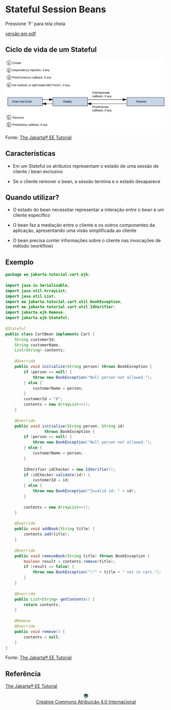 <!-- .slide: data-background-opacity="0.2" data-background-image="https://wallpaperaccess.com/full/4107115.jpg" 
data-transition="convex"
-->
# Stateful Session Beans
<!-- .element: style="margin-bottom:300px; font-size: 60px; color:white; font-family: Marker Felt;" -->

Pressione 'F' para tela cheia
<!-- .element: style="margin-bottom:10px; font-size: 15px; color:white;" -->

[versão em pdf](?print-pdf)
<!-- .element: style="margin-bottom 25px; font-size: 15px; color:white;" -->


<!-- .slide: data-background="#222c44" data-transition="convex" -->
## Ciclo de vida de um Stateful
<!-- .element: style="margin-bottom:50px; color:white; font-size: 45px; font-family: Marker Felt;" -->

![imagem](img/stateful.svg) <!-- .element height="50%" width="50%" -->

Fonte: [The Jakarta® EE Tutorial](https://eclipse-ee4j.github.io/jakartaee-tutorial/#the-lifecycles-of-enterprise-beans)
<!-- .element: style="margin-bottom:10px; font-size: 10px; color:white" -->


<!-- .slide: data-background="#222c44" data-transition="convex" -->
## Características
<!-- .element: style="margin-bottom:50px; color:white; font-size: 45px; font-family: Marker Felt;" -->

* Em um Stateful os atributos representam o estado de uma sessão de cliente / bean exclusivo
<!-- .element: style="margin-bottom:50px; color:white; font-size: 25px;" -->

* Se o cliente remover o bean, a sessão termina e o estado desaparece
<!-- .element: style="margin-bottom:50px; color:white; font-size: 25px;" -->


<!-- .slide: data-background="#222c44" data-transition="convex" -->
## Quando utilizar?
<!-- .element: style="margin-bottom:50px; color:white; font-size: 45px; font-family: Marker Felt;" -->

* O estado do bean necessitar representar a interação entre o bean e um cliente específico
<!-- .element: style="margin-bottom:50px; color:white; font-size: 25px;" -->

* O bean faz a mediação entre o cliente e os outros componentes da aplicação, apresentando uma visão simplificada ao cliente
<!-- .element: style="margin-bottom:50px; color:white; font-size: 25px;" -->

* O bean precisa conter informações sobre o cliente nas invocações de método (workflow)
<!-- .element: style="margin-bottom:50px; color:white; font-size: 25px;" -->


<!-- .slide: data-background="#222c44" data-transition="convex" -->
## Exemplo
<!-- .element: style="margin-bottom:10px; font-size: 35px; font-family: Marker Felt;" -->

```java
package ee.jakarta.tutorial.cart.ejb;

import java.io.Serializable;
import java.util.ArrayList;
import java.util.List;
import ee.jakarta.tutorial.cart.util.BookException;
import ee.jakarta.tutorial.cart.util.IdVerifier;
import jakarta.ejb.Remove;
import jakarta.ejb.Stateful;

@Stateful
public class CartBean implements Cart {
    String customerId;
    String customerName;
    List<String> contents;

    @Override
    public void initialize(String person) throws BookException {
        if (person == null) {
            throw new BookException("Null person not allowed.");
        } else {
            customerName = person;
        }
        customerId = "0";
        contents = new ArrayList<>();
    }

    @Override
    public void initialize(String person, String id)
                 throws BookException {
        if (person == null) {
            throw new BookException("Null person not allowed.");
        } else {
            customerName = person;
        }

        IdVerifier idChecker = new IdVerifier();
        if (idChecker.validate(id)) {
            customerId = id;
        } else {
            throw new BookException("Invalid id: " + id);
        }

        contents = new ArrayList<>();
    }

    @Override
    public void addBook(String title) {
        contents.add(title);
    }

    @Override
    public void removeBook(String title) throws BookException {
        boolean result = contents.remove(title);
        if (result == false) {
            throw new BookException("\"" + title + " not in cart.");
        }
    }

    @Override
    public List<String> getContents() {
        return contents;
    }

    @Remove
    @Override
    public void remove() {
        contents = null;
    }
}
```
<!-- .element: style="margin-bottom:20px; font-size: 14px; color:black; background-color:#F3FBFF" -->

Fonte: [The Jakarta® EE Tutorial](https://eclipse-ee4j.github.io/jakartaee-tutorial/#session-bean-class)
<!-- .element: style="margin-bottom:20px; font-size: 10px;" -->


<!-- .slide: data-background="#222c44" data-transition="convex" -->
## Referência
<!-- .element: style="margin-bottom:10px; font-size: 40px; font-family: Marker Felt;" -->

[The Jakarta® EE Tutorial](https://eclipse-ee4j.github.io/jakartaee-tutorial/)
<!-- .element: style="margin-bottom:50px; font-size: 20px;" -->

<center>
<a href="https://rpmhub.dev" target="blanck"><img src="../../../imgs/logo.png" alt="Rodrigo Prestes Machado" width="3%" height="3%" border=0 style="border:0; text-decoration:none; outline:none"></a><br/>
<a rel="license" href="http://creativecommons.org/licenses/by/4.0/">Creative Commons Atribuição 4.0 Internacional</a>
</center>